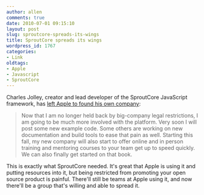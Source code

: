 ```yaml
---
author: allen
comments: true
date: 2010-07-01 09:15:10
layout: post
slug: sproutcore-spreads-its-wings
title: SproutCore spreads its wings
wordpress_id: 1767
categories:
- Link
oldtags:
- Apple
- Javascript
- SproutCore
---
```


Charles Jolley, creator and lead developer of the SproutCore JavaScript framework, has [left Apple to found his own company](http://blog.sproutcore.com/post/756343010/the-next-revolution):



> Now that I am no longer held back by big-company legal restrictions, I am going to be much more involved with the platform. Very soon I will post some new example code. Some others are working on new documentation and build tools to ease that pain as well. Starting this fall, my new company will also start to offer online and in person training and mentoring courses to your team get up to speed quickly.  We can also finally get started on that book.



This is exactly what SproutCore needed. It's great that Apple is using it and putting resources into it, but being restricted from promoting your open source product is painful. There'll still be teams at Apple using it, and now there'll be a group that's willing and able to spread it.
